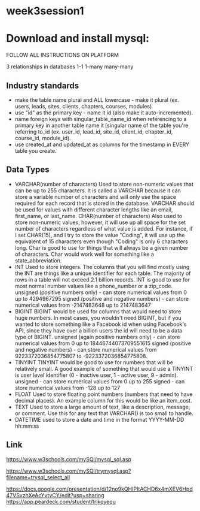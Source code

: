 # week3session1

# Download and install mysql:
FOLLOW ALL INSTRUCTIONS ON PLATFORM

3 relationships in databases
1-1
1-many
many-many

## Industry standards

- make the table name plural and ALL lowercase - make it plural (ex. users, leads, sites, clients, chapters, courses, modules)
- use "id" as the primary key - name it id (also make it auto-incremented).
- name foreign keys with singular_table_name_id when referencing to a primary key in another table name it [singular name of the table you're referring to_id (ex. user_id, lead_id, site_id, client_id, chapter_id, course_id, module_id).
- use created_at and updated_at as columns for the timestamp in EVERY table you create.

## Data Types

- VARCHAR(number of characters)
Used to store non-numeric values that can be up to 255 characters. It is called a VARCHAR because it can store a variable number of characters and will only use the space required for each record that is stored in the database. VARCHAR should be used for values with different character lengths like an email, first_name, or last_name.
CHAR(number of characters)
Also used to store non-numeric values, however, it will use up all space for the set number of characters regardless of what value is added. For instance, if I set CHAR(15), and I try to store the value "Coding", it will use up the equivalent of 15 characters even though "Coding" is only 6 characters long. Char is good to use for things that will always be a given number of characters. Char would work well for something like a state_abbreviation.
- INT
Used to store integers.
The columns that you will find mostly using the INT are things like a unique identifier for each table. The majority of rows in a table will not exceed 2.1 billion records. INT is good to use for most normal number values like a phone_number or a zip_code.
unsigned (positive numbers only) - can store numerical values from 0 up to 4294967295
signed (positive and negative numbers) - can store numerical values from -2147483648 up to 2147483647
- BIGINT
BIGINT would be used for columns that would need to store huge numbers. In most cases, you wouldn't need BIGINT, but if you wanted to store something like a Facebook id when using Facebook's API, since they have over a billion users the id will need to be a data type of BIGINT.
unsigned (again positive numbers only) - can store numerical values from 0 up to 18446744073709551615
signed (positive and negative numbers) - can store numerical values from 9223372036854775807 to -9223372036854775808.
- TINYINT
TINYINT would be good to use for numbers that will be relatively small. A good example of something that would use a TINYINT is user level identifier (0 - inactive user, 1 - active user, 9 - admin).
unsigned - can store numerical values from 0 up to 255
signed - can store numerical values from -128 up to 127
- FLOAT
Used to store floating point numbers (numbers that need to have decimal places). An example column for this would be like an item_cost.
- TEXT
Used to store a large amount of text, like a description, message, or comment. Use this for any text that VARCHAR() is too small to handle.
- DATETIME
used to store a date and time in the format YYYY-MM-DD hh:mm:ss


## Link
https://www.w3schools.com/mySQl/mysql_sql.asp

https://www.w3schools.com/mySQl/trymysql.asp?filename=trysql_select_all


https://docs.google.com/presentation/d/12no9kQHIPItACHD6x4mXEV6Hpd47VSvzhXeAcYvtvCY/edit?usp=sharing
https://app.peardeck.com/student/trjkqyequ